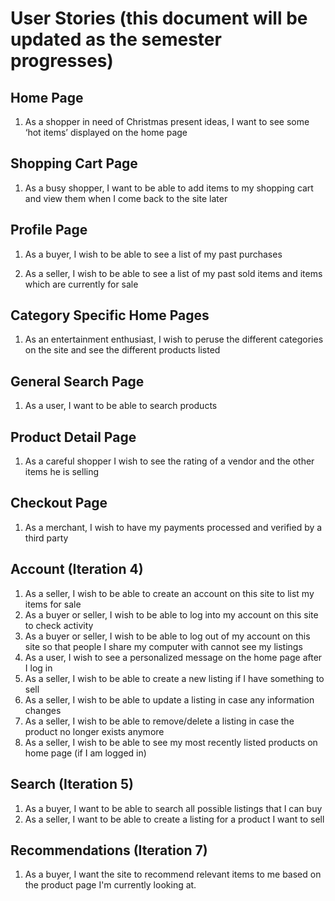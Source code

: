 # User Stories (this document will be updated as the semester progresses)

## Home Page

1. As a shopper in need of Christmas present ideas, I want to see some ‘hot items’ displayed on the home page

## Shopping Cart Page

1. As a busy shopper, I want to be able to add items to my shopping cart and view them when I come back to the site later

## Profile Page

1. As a buyer, I wish to be able to see a list of my past purchases

2. As a seller, I wish to be able to see a list of my past sold items and items which are currently for sale

## Category Specific Home Pages

1. As an entertainment enthusiast, I wish to peruse the different categories on the site and see the different products listed

## General Search Page

1. As a user, I want to be able to search products

## Product Detail Page

1. As a careful shopper I wish to see the rating of a vendor and the other items he is selling

## Checkout Page 

1. As a merchant, I wish to have my payments processed and verified by a third party

## Account (Iteration 4)

1. As a seller, I wish to be able to create an account on this site to list my items for sale
2. As a buyer or seller, I wish to be able to log into my account on this site to check activity
3. As a buyer or seller, I wish to be able to log out of my account on this site so that people I share my computer with cannot see my listings
4. As a user, I wish to see a personalized message on the home page after I log in
5. As a seller, I wish to be able to create a new listing if I have something to sell
6. As a seller, I wish to be able to update a listing in case any information changes
7. As a seller, I wish to be able to remove/delete a listing in case the product no longer exists anymore
8. As a seller, I wish to be able to see my most recently listed products on home page (if I am logged in)

## Search (Iteration 5)

1. As a buyer, I want to be able to search all possible listings that I can buy
2. As a seller, I want to be able to create a listing for a product I want to sell

## Recommendations (Iteration 7)

1. As a buyer, I want the site to recommend relevant items to me based on the product page I'm currently looking at.
